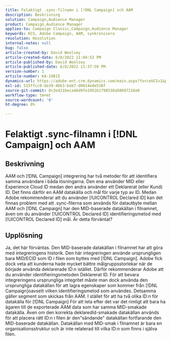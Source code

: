 ```yaml
---
title: Felaktigt .sync-filnamn i [!DNL Campaign] och AAM
description: Beskrivning
solution: Campaign,Audience Manager
product: Campaign,Audience Manager
applies-to: Campaign Classic,Campaign,Audience Manager
keywords: KCS, Adobe Campaign, AAM, synkronisera
resolution: Resolution
internal-notes: null
bug: false
article-created-by: David Woolsey
article-created-date: 6/8/2022 11:04:53 PM
article-published-by: David Woolsey
article-published-date: 6/8/2022 11:37:59 PM
version-number: 1
article-number: KA-19815
dynamics-url: https://adobe-ent.crm.dynamics.com/main.aspx?forceUCI=1&pagetype=entityrecord&etn=knowledgearticle&id=7dd5f164-7fe7-ec11-bb3c-000d3a3b1f18
exl-id: 515ffcc0-da39-4bb3-beb7-d0814ede536f
source-git-commit: 0c3e421beca46d9fe1952b1f98538a50697216a0
workflow-type: tm+mt
source-wordcount: '0'
ht-degree: 0%

---
```


# Felaktigt .sync-filnamn i [!DNL Campaign] och AAM

## Beskrivning


AAM och [!DNL Campaign] integrering har två metoder för att identifiera samma användare i båda lösningarna. Den ena använder MID eller Experience Cloud ID medan den andra använder ett Deklarerat (eller Kund) ID. Det finns därför en AAM datakälla och mål för varje typ av ID. Medan Adobe rekommenderar att du använder [!UICONTROL Declared ID] kan det finnas problem med att .sync-filerna som används för datautbyte mellan AAM och [!DNL Campaign] har den MID-baserade datakällan i filnamnet, även om du använder [!UICONTROL Declared ID] identifieringsmetod med [!UICONTROL Declared ID] mål. Är detta förväntat?


## Upplösning


Ja, det här förväntas. Den MID-baserade datakällan i filnamnet har att göra med integreringens historik. Den här integreringen använde ursprungligen bara MID/ECID som ID i filen som byttes med [!DNL Campaign]. Adobe fick dock veta att kunderna hade mycket bättre målgruppsstorlekar när de började använda deklarerade ID:n istället. Därför rekommenderar Adobe att du använder identifieringsmetoden Deklarerat ID. För att bevara integreringens ursprungliga integritet måste man dock använda den ursprungliga datakällan för att lagra egenskaper som kommer från [!DNL Campaign]oavsett vilken identifieringsmetod som användes. Detsamma gäller segment som skickas från AAM. I stället för att ha två olika ID:n för datakälla för [!DNL Campaign] För att leta efter det var det rimligt att bara ha ägaren till de exporterade AAM data som har samma MID-smakade datakälla. Även om den korrekta deklaredId-smakade datakällan används för att placera rätt ID:n i filen är den&quot;sändande&quot; datakällan fortfarande den MID-baserade datakällan. Datakällan med MID-smak i filnamnet är bara en organisationsstruktur och är inte relaterad till vilka ID:n som finns i själva filen.
